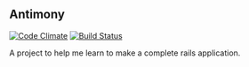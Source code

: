 ## Antimony

[![Code Climate](https://codeclimate.com/github/chorkpop/antimony.png)](https://codeclimate.com/github/chorkpop/antimony) 
[![Build Status](https://travis-ci.org/chorkpop/antimony.png?branch=master)](https://travis-ci.org/chorkpop/antimony)

A project to help me learn to make a complete rails application.
